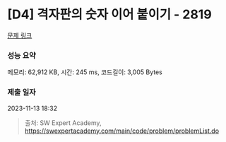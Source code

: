 # [D4] 격자판의 숫자 이어 붙이기 - 2819 

[문제 링크](https://swexpertacademy.com/main/code/problem/problemDetail.do?contestProbId=AV7I5fgqEogDFAXB) 

### 성능 요약

메모리: 62,912 KB, 시간: 245 ms, 코드길이: 3,005 Bytes

### 제출 일자

2023-11-13 18:32



> 출처: SW Expert Academy, https://swexpertacademy.com/main/code/problem/problemList.do